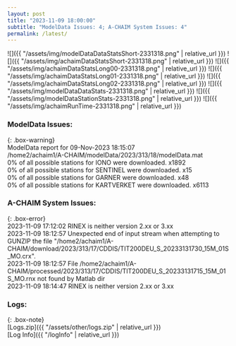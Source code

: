 ```yaml
---
layout: post
title: "2023-11-09 18:00:00"
subtitle: "ModelData Issues: 4; A-CHAIM System Issues: 4"
permalink: /latest/
---
```


![]({{ "/assets/img/modelDataDataStatsShort-2331318.png" | relative_url }})
![]({{ "/assets/img/achaimDataStatsShort-2331318.png" | relative_url }})
![]({{ "/assets/img/achaimDataStatsLong00-2331318.png" | relative_url }})
![]({{ "/assets/img/achaimDataStatsLong01-2331318.png" | relative_url }})
![]({{ "/assets/img/achaimDataStatsLong02-2331318.png" | relative_url }})
![]({{ "/assets/img/modelDataDataStats-2331318.png" | relative_url }})
![]({{ "/assets/img/modelDataStationStats-2331318.png" | relative_url }})
![]({{ "/assets/img/achaimRunTime-2331318.png" | relative_url }})


### ModelData Issues:  
  
{: .box-warning}  
 ModelData report for 09-Nov-2023 18:15:07   
 /home2/achaim1/A-CHAIM/modelData/2023/313/18/modelData.mat   
 0% of all possible stations for IONO were downloaded. x1892   
 0% of all possible stations for SENTINEL were downloaded. x15   
 0% of all possible stations for GARNER were downloaded. x48   
 0% of all possible stations for KARTVERKET were downloaded. x6113   
  
### A-CHAIM System Issues:  
  
{: .box-error}  
2023-11-09 17:12:02 RINEX is neither version 2.xx or 3.xx  
2023-11-09 18:12:57 Unexpected end of input stream when attempting to GUNZIP the file "/home2/achaim1/A-CHAIM/download/2023/313/17/CDDIS/TIT200DEU_S_20233131730_15M_01S_MO.crx".  
2023-11-09 18:12:57 File /home2/achaim1/A-CHAIM/processed/2023/313/17/CDDIS/TIT200DEU_S_20233131715_15M_01S_MO.rnx not found by Matlab dir  
2023-11-09 18:14:47 RINEX is neither version 2.xx or 3.xx  

### Logs:  
  
{: .box-note}  
[Logs.zip]({{ "/assets/other/logs.zip" | relative_url }})  
[Log Info]({{ "/logInfo" | relative_url }})  
